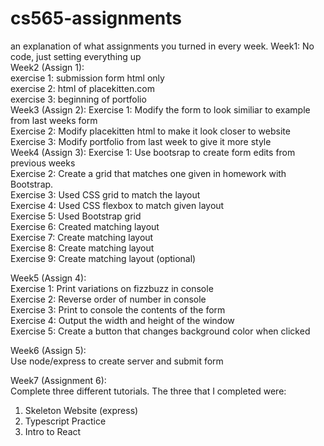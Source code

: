 # cs565-assignments
an explanation of what assignments you turned in every week.
Week1: No code, just setting everything up  
Week2 (Assign 1):   
  exercise 1: submission form html only  
  exercise 2: html of placekitten.com  
  exercise 3: beginning of portfolio  
Week3 (Assign 2):
  Exercise 1: Modify the form to look similiar to example from last weeks form  
  Exercise 2: Modify placekitten html to make it look closer to website  
  Exercise 3: Modify portfolio from last week to give it more style  
Week4 (Assign 3):
Exercise 1: Use bootsrap to create form edits from previous weeks  
Exercise 2: Create a grid that matches one given in homework with Bootstrap.   
Exercise 3: Used CSS grid to match the layout  
Exercise 4: Used CSS flexbox to match given layout  
Exercise 5: Used Bootstrap grid  
Exercise 6: Created matching layout  
Exercise 7: Create matching layout  
Exercise 8: Create matching layout  
Exercise 9: Create matching layout (optional)  

Week5 (Assign 4):  
Exercise 1: Print variations on fizzbuzz in console  
Exercise 2: Reverse order of number in console  
Exercise 3: Print to console the contents of the form  
Exercise 4: Output the width and height of the window  
Exercise 5: Create a button that changes background color when clicked  

Week6 (Assign 5):  
Use node/express to create server and submit form    

Week7 (Assignment 6):  
Complete three different tutorials.  The three that I completed were: 
1. Skeleton Website (express)    
2. Typescript Practice    
3. Intro to React  
